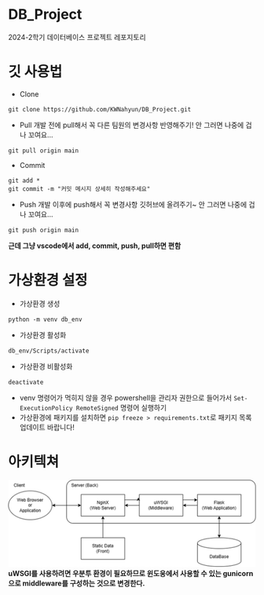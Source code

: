 # DB_Project
2024-2학기 데이터베이스 프로젝트 레포지토리
# 깃 사용법
- Clone
```
git clone https://github.com/KWNahyun/DB_Project.git
```
- Pull
개발 전에 pull해서 꼭 다른 팀원의 변경사항 반영해주기! 안 그러면 나중에 겁나 꼬여요...
```
git pull origin main
```
- Commit
```
git add *
git commit -m "커밋 메시지 상세히 작성해주세요"
```
- Push
개발 이후에 push해서 꼭 변경사항 깃허브에 올려주기~ 안 그러면 나중에 겁나 꼬여요...
```
git push origin main
```
**근데 그냥 vscode에서 add, commit, push, pull하면 편함**
# 가상환경 설정
- 가상환경 생성
```
python -m venv db_env
```
- 가상환경 활성화
```
db_env/Scripts/activate
```
- 가상환경 비활성화
```
deactivate
```
- venv 명령어가 먹히지 않을 경우 powershell을 관리자 권한으로 들어가서 `Set-ExecutionPolicy RemoteSigned` 명령어 실행하기
- 가상환경에 패키지를 설치하면 `pip freeze > requirements.txt`로 패키지 목록 업데이트 바랍니다!

# 아키텍쳐
![alt text](image.png)
**uWSGI를 사용하려면 우분투 환경이 필요하므로 윈도웅에서 사용할 수 있는 gunicorn으로 middleware를 구성하는 것으로 변경한다.**
